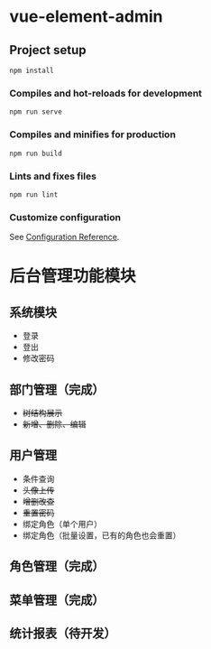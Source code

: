 # vue-element-admin

## Project setup
```
npm install
```

### Compiles and hot-reloads for development
```
npm run serve
```

### Compiles and minifies for production
```
npm run build
```

### Lints and fixes files
```
npm run lint
```

### Customize configuration
See [Configuration Reference](https://cli.vuejs.org/config/).

# 后台管理功能模块

## 系统模块
* 登录
* 登出
* 修改密码

## 部门管理（完成）
* ~~树结构展示~~
* ~~新增、删除、编辑~~

## 用户管理
* 条件查询
* ~~头像上传~~
* ~~增删改查~~
* ~~重置密码~~
* 绑定角色（单个用户） 
* 绑定角色（批量设置，已有的角色也会重置）

## 角色管理（完成）


## 菜单管理（完成）

## 统计报表（待开发）



